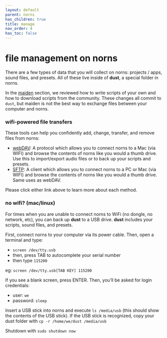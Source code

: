 ```yaml
---
layout: default
parent: norns
has_children: true
title: manage
nav_order: 4
has_toc: false
---
```


# file management on norns

There are a few types of data that you will collect on norns: projects / apps, sound files, and presets. All of these live inside of **dust**, a special folder in norns.

In the [maiden](/maiden) section, we reviewed how to write scripts of your own and how to download scripts from the community. These changes all commit to `dust`, but maiden is not the best way to exchange files between your computer and norns.

### wifi-powered file transfers

These tools can help you confidently add, change, transfer, and remove files from norns:

- [webDAV](/webdav): A protocol which allows you to connect norns to a Mac (via WIFI) and browse the contents of norns like you would a thumb drive. Use this to import/export audio files or to back up your scripts and presets.
- [SFTP](/sftp): A client which allows you to connect norns to a PC or Mac (via WIFI) and browse the contents of norns like you would a thumb drive. Same uses as webDAV.

Please click either link above to learn more about each method.

### no wifi? (mac/linux)

For times when you are unable to connect norns to WiFi (no dongle, no network, etc), you can back up **dust** to a USB drive. **dust** includes your scripts, sound files, and presets.

First, connect norns to your computer via its power cable. Then, open a terminal and type:

- `screen /dev/tty.usb`
- then, press TAB to autocomplete your serial number
- then type `115200`

eg: `screen /dev/tty.usb[TAB KEY] 115200`

If you see a blank screen, press ENTER. Then, you’ll be asked for login credentials:

- user: `we`
- password: `sleep`

Insert a USB stick into norns and execute `ls /media/usb` (this should show the contents of the USB stick). If the USB stick is recognized, copy your dust folder with `cp -r /home/we/dust /media/usb`

Shutdown with `sudo shutdown now`